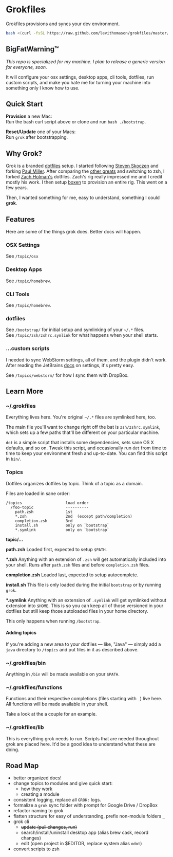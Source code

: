 Grokfiles
=========

Grokfiles provisions and syncs your dev environment.

```bash
bash <(curl -fsSL https://raw.github.com/levithomason/grokfiles/master/install)
```

## BigFatWarning™

*This repo is specialized for my machine. I plan to release a generic version
for everyone, soon.*

It will configure your osx settings, desktop apps, cli tools, dotfiles, run 
custom scripts, and make you hate me for turning your machine into something
only I know how to use.

## Quick Start

**Provision** a new Mac:  
Run the bash curl script above or clone and run `bash ./bootstrap`. 

**Reset/Update** one of your Macs:  
Run `grok` after bootstrapping.

## Why Grok?

Grok is a branded [dotfiles](https://dotfiles.github.io/) setup.  I started
following [Steven Skoczen](https://github.com/skoczen/dotfiles) and forking
[Paul Miller](https://github.com/paulmillr/dotfiles).  After comparing the 
[other greats](https://dotfiles.github.io/) and switching to zsh, I forked
[Zach Holman's](http://github.com/ryanb) dotfiles.  Zach's rig really impressed
me and I credit mostly his work. I then setup [boxen](https://boxen.github.com)
to provision an entire rig.  This went on a few years.

Then, I wanted something for me, easy to understand, something I could **grok**.

## Features
Here are some of the things grok does.  Better docs will happen.

### OSX Settings

See `/topic/osx`

### Desktop Apps

See `/topic/homebrew`.

### CLI Tools

See `/topic/homebrew`.

### dotfiles

See `/bootstrap/` for initial setup and symlinking of your `~/.*` files.  
See `/topic/zsh/zshrc.symlink` for what happens when your shell starts.

### ...custom scripts

I needed to sync WebStorm settings, all of them, and the plugin didn't work.
After reading the JetBrains
[docs](https://www.jetbrains.com/webstorm/help/project-and-ide-settings.html#d552893e149) 
on settings, it's pretty easy.

See `/topics/webstorm/` for how I sync them with DropBox.

## Learn More

### ~/.grokfiles
Everything lives here.  You're original `~/.*` files are symlinked here, too.

The main file you'll want to change right off the bat is `zsh/zshrc.symlink`,
which sets up a few paths that'll be different on your particular machine.

`dot` is a simple script that installs some dependencies, sets sane OS X
defaults, and so on. Tweak this script, and occasionally run `dot` from
time to time to keep your environment fresh and up-to-date. You can find
this script in `bin/`.

### Topics

Dotfiles organizes dotfiles by topic. Think of a topic as a domain.

Files are loaded in sane order:

    /topics                   load order
      /foo-topic              ----------
        path.zsh              1st
        *.zsh                 2nd  (except path/completion)
        completion.zsh        3rd
        install.sh            only on `bootstrap`
        *.symlink             only on `bootstrap`

**topic/...**

**path.zsh**
Loaded first, expected to setup `$PATH`.

**\*.zsh**
Anything with an extension of `.zsh` will get automatically included into your 
shell.  Runs after `path.zsh` files and before `completion.zsh` files.

**completion.zsh**
Loaded last, expected to setup autocomplete.

**install.sh**
This file is only loaded during the initial `bootstrap` or by running `grok`.

**\*.symlink**
Anything with an extension of `.symlink` will get symlinked without extension 
into `$HOME`.  This is so you can keep all of those versioned in your dotfiles 
but still keep those autoloaded files in your home directory.

This only happens when running `/bootstrap`. 

#### Adding topics
If you're adding a new area to your dotfiles — like, "Java" — simply add a 
`java` directory to `/topics` and put files in it as described above.

### ~/.grokfiles/bin

Anything in `/bin` will be made available on your `$PATH`.

### ~/.grokfiles/functions

Functions and their respective completions (files starting with `_`) live here.
All functions will be made available in your shell.

Take a look at the a couple for an example.

### ~/.grokfiles/lib

This is everything grok needs to run.  Scripts that are needed throughout grok
are placed here. It'd be a good idea to understand what these are doing.

## Road Map
- better organized docs!
- change topics to modules and give quick start:
    - how they work
    - creating a module
- consistent logging, replace all `GROK:` logs.
- formalize a `grok` sync folder with prompt for Google Drive / DropBox
- refactor naming to grok
- flatten structure for easy of understanding, prefix non-module folders `_`
- grok cli
  - ~~update (pull changes, run)~~
  - search/install/uninstall desktop app (alias brew cask, record changes)
  - edit (open project in $EDITOR, replace system alias `odot`)
- convert scripts to zsh
